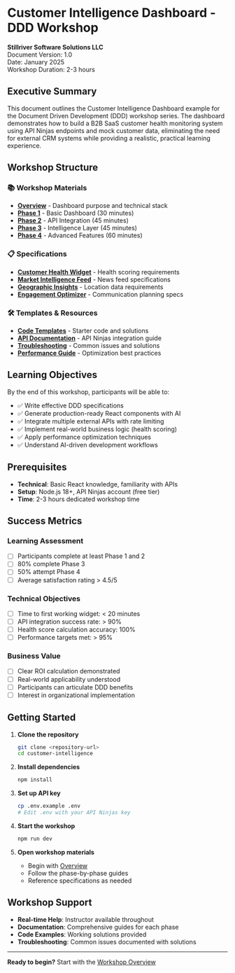 # Customer Intelligence Dashboard - DDD Workshop

**Stillriver Software Solutions LLC**  
Document Version: 1.0  
Date: January 2025  
Workshop Duration: 2-3 hours

## Executive Summary

This document outlines the Customer Intelligence Dashboard example for the Document Driven Development (DDD) workshop series. The dashboard demonstrates how to build a B2B SaaS customer health monitoring system using API Ninjas endpoints and mock customer data, eliminating the need for external CRM systems while providing a realistic, practical learning experience.

## Workshop Structure

### 📚 Workshop Materials

- **[Overview](./overview.md)** - Dashboard purpose and technical stack
- **[Phase 1](./phases/phase1-basic-dashboard.md)** - Basic Dashboard (30 minutes)
- **[Phase 2](./phases/phase2-api-integration.md)** - API Integration (45 minutes)
- **[Phase 3](./phases/phase3-intelligence-layer.md)** - Intelligence Layer (45 minutes)
- **[Phase 4](./phases/phase4-advanced-features.md)** - Advanced Features (60 minutes)

### 📋 Specifications

- **[Customer Health Widget](./specs/customer-health-widget.md)** - Health scoring requirements
- **[Market Intelligence Feed](./specs/market-intelligence-feed.md)** - News feed specifications
- **[Geographic Insights](./specs/geographic-insights.md)** - Location data requirements
- **[Engagement Optimizer](./specs/engagement-optimizer.md)** - Communication planning specs

### 🛠️ Templates & Resources

- **[Code Templates](./templates/)** - Starter code and solutions
- **[API Documentation](./resources/api-reference.md)** - API Ninjas integration guide
- **[Troubleshooting](./resources/troubleshooting.md)** - Common issues and solutions
- **[Performance Guide](./resources/performance.md)** - Optimization best practices

## Learning Objectives

By the end of this workshop, participants will be able to:

- ✅ Write effective DDD specifications
- ✅ Generate production-ready React components with AI
- ✅ Integrate multiple external APIs with rate limiting
- ✅ Implement real-world business logic (health scoring)
- ✅ Apply performance optimization techniques
- ✅ Understand AI-driven development workflows

## Prerequisites

- **Technical**: Basic React knowledge, familiarity with APIs
- **Setup**: Node.js 18+, API Ninjas account (free tier)
- **Time**: 2-3 hours dedicated workshop time

## Success Metrics

### Learning Assessment
- [ ] Participants complete at least Phase 1 and 2
- [ ] 80% complete Phase 3
- [ ] 50% attempt Phase 4
- [ ] Average satisfaction rating > 4.5/5

### Technical Objectives
- [ ] Time to first working widget: < 20 minutes
- [ ] API integration success rate: > 90%
- [ ] Health score calculation accuracy: 100%
- [ ] Performance targets met: > 95%

### Business Value
- [ ] Clear ROI calculation demonstrated
- [ ] Real-world applicability understood
- [ ] Participants can articulate DDD benefits
- [ ] Interest in organizational implementation

## Getting Started

1. **Clone the repository**
   ```bash
   git clone <repository-url>
   cd customer-intelligence
   ```

2. **Install dependencies**
   ```bash
   npm install
   ```

3. **Set up API key**
   ```bash
   cp .env.example .env
   # Edit .env with your API Ninjas key
   ```

4. **Start the workshop**
   ```bash
   npm run dev
   ```

5. **Open workshop materials**
   - Begin with [Overview](./overview.md)
   - Follow the phase-by-phase guides
   - Reference specifications as needed

## Workshop Support

- **Real-time Help**: Instructor available throughout
- **Documentation**: Comprehensive guides for each phase
- **Code Examples**: Working solutions provided
- **Troubleshooting**: Common issues documented with solutions

---

**Ready to begin?** Start with the [Workshop Overview](./overview.md)